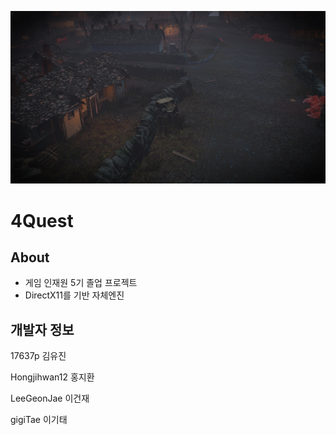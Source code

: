 ![Image.png](https://github.com/17637p/FourQuest/blob/main/image.png)

# 4Quest

## About
+ 게임 인재원 5기 졸업 프로젝트
+ DirectX11를 기반 자체엔진 

## 개발자 정보 
17637p 김유진

Hongjihwan12 홍지환

LeeGeonJae 이건재

gigiTae 이기태



